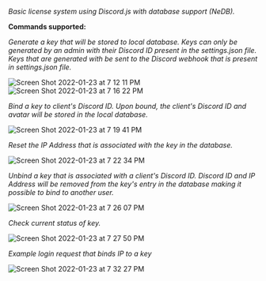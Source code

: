 *Basic license system using Discord.js with database support (NeDB).*

**Commands supported:**

*Generate a key that will be stored to local database. Keys can only be generated by an admin with their Discord ID present in the settings.json file. Keys that are generated with be sent to the Discord webhook that is present in settings.json file.*

![Screen Shot 2022-01-23 at 7 12 11 PM](https://user-images.githubusercontent.com/65430229/150706959-1b4c2bf0-eafd-48cf-9e55-e75b2b0f5644.png)
![Screen Shot 2022-01-23 at 7 16 22 PM](https://user-images.githubusercontent.com/65430229/150707169-e8ef0082-ad5c-4f3e-98e8-8b79425c8cf4.png)

*Bind a key to client's Discord ID. Upon bound, the client's Discord ID and avatar will be stored in the local database.*

![Screen Shot 2022-01-23 at 7 19 41 PM](https://user-images.githubusercontent.com/65430229/150707331-64f6f90a-572a-4f36-8eee-8cd62994a151.png)

*Reset the IP Address that is associated with the key in the database.*

![Screen Shot 2022-01-23 at 7 22 34 PM](https://user-images.githubusercontent.com/65430229/150707521-b657a59f-54a8-464e-b7ea-b352a63c56e7.png)

*Unbind a key that is associated with a client's Discord ID. Discord ID and IP Address will be removed from the key's entry in the database making it possible to bind to another user.*

![Screen Shot 2022-01-23 at 7 26 07 PM](https://user-images.githubusercontent.com/65430229/150707791-0734ff42-fb05-4fb5-8a69-05feb1781f3b.png)

*Check current status of key.*

![Screen Shot 2022-01-23 at 7 27 50 PM](https://user-images.githubusercontent.com/65430229/150707893-eb7a61c1-d71f-48da-a820-69867e3ea16b.png)

*Example login request that binds IP to a key*

![Screen Shot 2022-01-23 at 7 32 27 PM](https://user-images.githubusercontent.com/65430229/150708174-fd154597-6575-4be8-a962-3181611f5c39.png)
